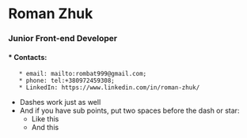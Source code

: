# Roman Zhuk
### Junior Front-end Developer
#### * Contacts:
       * email: mailto:rombat999@gmail.com; 
       * phone: tel:+380972459308; 
       * LinkedIn: https://www.linkedin.com/in/roman-zhuk/

- Dashes work just as well
- And if you have sub points, put two spaces before the dash or star:
  - Like this
  - And this
